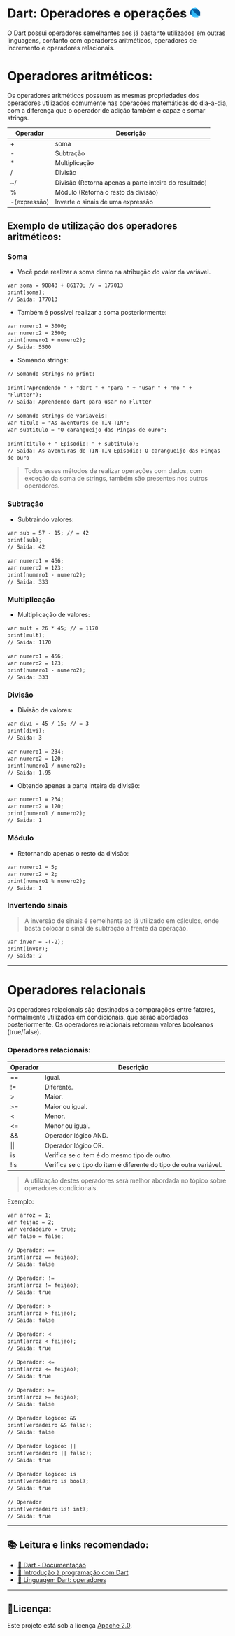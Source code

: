 # Dart: Operadores e operações <a href = "https://dart.dev/"><img src="https://raw.githubusercontent.com/JosManoel/Dart-Study/main/images/icons/dart.png" width = "24"></img></a>


O Dart possui operadores semelhantes aos já bastante utilizados em outras linguagens, contanto com operadores aritméticos, operadores de incremento e operadores relacionais.

# Operadores aritméticos:

Os operadores aritméticos possuem as mesmas propriedades dos operadores utilizados comumente nas operações matemáticas do dia-a-dia, com a diferença que o operador de adição também é capaz e somar strings.

|Operador    | Descrição                                            |
|------------|------------------------------------------------------|
|+           | soma                                                 |
|-           | Subtração                                            |
|*           | Multiplicação                                        |
|/           | Divisão                                              |
|~/          | Divisão (Retorna apenas a parte inteira do resultado)|
|%           | Módulo (Retorna o resto da divisão)                  |
|-(expressão)| Inverte o sinais de uma expressão                    |


## Exemplo de utilização dos operadores aritméticos:

### Soma

* Você pode realizar a soma direto na atribução do valor da variável.

```
var soma = 90843 + 86170; // = 177013
print(soma);
// Saida: 177013
```

* Também é possível realizar a soma posteriormente:

```
var numero1 = 3000;
var numero2 = 2500;
print(numero1 + numero2);
// Saida: 5500
```
* Somando strings:

```
// Somando strings no print:

print("Aprendendo " + "dart " + "para " + "usar " + "no " + "Flutter");
// Saida: Aprendendo dart para usar no Flutter

// Somando strings de variaveis:
var titulo = "As aventuras de TIN-TIN";
var subtitulo = "O carangueijo das Pinças de ouro";

print(titulo + " Episodio: " + subtitulo);
// Saida: As aventuras de TIN-TIN Episodio: O carangueijo das Pinças de ouro
```
> Todos esses métodos de realizar operações com dados, com exceção da soma de strings, também são presentes nos outros operadores.

### Subtração

* Subtraindo valores:
```
var sub = 57 - 15; // = 42
print(sub);
// Saida: 42

var numero1 = 456;
var numero2 = 123;
print(numero1 - numero2);
// Saida: 333
```
### Multiplicação

* Multiplicação de valores:
```
var mult = 26 * 45; // = 1170
print(mult);
// Saida: 1170

var numero1 = 456;
var numero2 = 123;
print(numero1 - numero2);
// Saida: 333
```
### Divisão

* Divisão de valores:
```
var divi = 45 / 15; // = 3
print(divi);
// Saida: 3

var numero1 = 234;
var numero2 = 120;
print(numero1 / numero2);
// Saida: 1.95
```
* Obtendo apenas a parte inteira da divisão:

```
var numero1 = 234;
var numero2 = 120;
print(numero1 / numero2);
// Saida: 1
```

### Módulo 
* Retornando apenas o resto da divisão:
```
var numero1 = 5;
var numero2 = 2;
print(numero1 % numero2);
// Saida: 1
```
### Invertendo sinais

> A inversão de sinais é semelhante ao já utilizado em cálculos, onde basta colocar o sinal de subtração a frente da operação.

```
var inver = -(-2);
print(inver);
// Saida: 2
```
***
# Operadores relacionais

Os operadores relacionais são destinados a comparações entre fatores, normalmente utilizados em condicionais, que serão abordados posteriormente. Os operadores relacionais retornam valores booleanos (true/false).

### Operadores relacionais:
|Operador | Descrição                                                        |
|---------|------------------------------------------------------------------|
|  ==     | Igual.                                                           |
|  !=     | Diferente.                                                       |
|  >      | Maior.                                                           |
|  >=     | Maior ou igual.                                                  |
|  <      | Menor.                                                           |
|  <=     | Menor ou igual.                                                  |
|  &&     | Operador lógico AND.                                             |
|  \|\|   | Operador lógico OR.                                              |
|  is     | Verifica se o item é do mesmo tipo de outro.                     |
|  !is    | Verifica se o tipo do item é diferente do tipo de outra variável.|

> A utilização destes operadores será melhor abordada no tópico sobre operadores condicionais.

Exemplo:

```
var arroz = 1;
var feijao = 2;
var verdadeiro = true;
var falso = false;

// Operador: ==
print(arroz == feijao); 
// Saida: false

// Operador: !=
print(arroz != feijao); 
// Saida: true

// Operador: >
print(arroz > feijao); 
// Saida: false

// Operador: <
print(arroz < feijao); 
// Saida: true

// Operador: <=
print(arroz <= feijao); 
// Saida: true

// Operador: >=
print(arroz >= feijao); 
// Saida: false

// Operador logico: &&
print(verdadeiro && falso);
// Saida: false

// Operador logico: ||
print(verdadeiro || falso);
// Saida: true

// Operador logico: is
print(verdadeiro is bool); 
// Saida: true

// Operador
print(verdadeiro is! int);
// Saida: true
```
***
## 📚 Leitura e links recomendado:
* [📝 Dart - Documentação](https://dart.dev/guides)
* [🎯 Introdução à programação com Dart](https://dev.to/madebyluque/introducao-a-programacao-com-dart-aji)
* [🎯 Linguagem Dart: operadores](https://www.devmedia.com.br/linguagem-dart-operadores/40724)

***
## 🧾Licença:
Este projeto está sob a licença [Apache 2.0](https://github.com/JosManoel/Dart-Study/blob/main/LICENSE).
